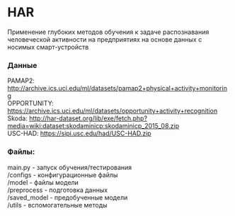 # HAR
Применение глубоких методов обучения к задаче распознавания человеческой активности на предприятиях на основе данных с носимых смарт-устройств

### Данные
PAMAP2: http://archive.ics.uci.edu/ml/datasets/pamap2+physical+activity+monitoring <br>
OPPORTUNITY: https://archive.ics.uci.edu/ml/datasets/opportunity+activity+recognition <br>
Skoda: http://har-dataset.org/lib/exe/fetch.php?media=wiki:dataset:skodaminicp:skodaminicp_2015_08.zip <br>
USC-HAD: https://sipi.usc.edu/had/USC-HAD.zip <br>

### Файлы:
main.py - запуск обучения/тестирования<br>
/configs - конфигурационные файлы<br>
/model - файлы модели<br>
/preprocess - подготовка данных<br>
/saved_model - предобученные модели<br>
/utils - вспомогательные методы
